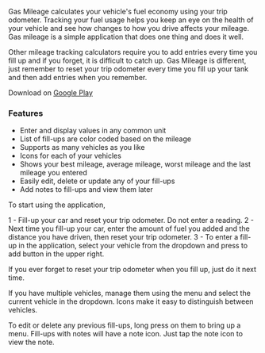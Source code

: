Gas Mileage calculates your vehicle's fuel economy using your trip odometer. Tracking your fuel usage helps you keep an eye on the health of your vehicle and see how changes to how you drive affects your mileage. Gas mileage is a simple application that does one thing and does it well.

Other mileage tracking calculators require you to add entries every time you fill up and if you forget, it is difficult to catch up. Gas Mileage is different, just remember to reset your trip odometer every time you fill up your tank and then add entries when you remember.

Download on [Google Play](https://play.google.com/store/apps/details?id=net.alteridem.mileage)

### Features ###

- Enter and display values in any common unit
- List of fill-ups are color coded based on the mileage
- Supports as many vehicles as you like
- Icons for each of your vehicles
- Shows your best mileage, average mileage, worst mileage and the last mileage you entered
- Easily edit, delete or update any of your fill-ups
- Add notes to fill-ups and view them later

To start using the application,

1 - Fill-up your car and reset your trip odometer. Do not enter a reading.
2 - Next time you fill-up your car, enter the amount of fuel you added and the distance you have driven, then reset your trip odometer.
3 - To enter a fill-up in the application, select your vehicle from the dropdown and press to add button in the upper right.

If you ever forget to reset your trip odometer when you fill up, just do it next time.

If you have multiple vehicles, manage them using the menu and select the current vehicle in the dropdown. Icons make it easy to distinguish between vehicles.

To edit or delete any previous fill-ups, long press on them to bring up a menu. Fill-ups with notes will have a note icon. Just tap the note icon to view the note.